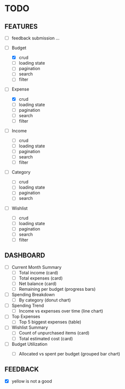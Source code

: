 # TODO

## FEATURES
- [ ] feedback submission ...

- [ ] Budget
  - [x] crud
  - [ ] loading state
  - [ ] pagination
  - [ ] search
  - [ ] filter

- [ ] Expense
  - [x] crud
  - [ ] loading state
  - [ ] pagination
  - [ ] search
  - [ ] filter

- [ ] Income
  - [ ] crud
  - [ ] loading state
  - [ ] pagination
  - [ ] search
  - [ ] filter

- [ ] Category
  - [ ] crud
  - [ ] loading state
  - [ ] pagination
  - [ ] search

- [ ] Wishlist
  - [ ] crud
  - [ ] loading state
  - [ ] pagination
  - [ ] search
  - [ ] filter

## DASHBOARD

- [ ] Current Month Summary
  - [ ] Total income (card)
  - [ ] Total expenses (card)
  - [ ] Net balance (card)
  - [ ] Remaining per budget (progress bars)

- [ ] Spending Breakdown
  - [ ] By category (donut chart)

- [ ] Spending Trend
  - [ ] Income vs expenses over time (line chart)

- [ ] Top Expenses
  - [ ] Top 5 biggest expenses (table)

- [ ] Wishlist Summary
  - [ ] Count of unpurchased items (card)
  - [ ] Total estimated cost (card)

- [ ] Budget Utilization
  - [ ] Allocated vs spent per budget (grouped bar chart)


## FEEDBACK
- [x] yellow is not a good
